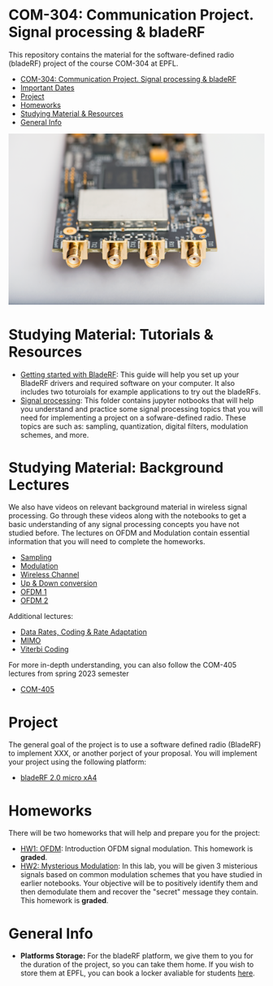 # COM-304: Communication Project. Signal processing & bladeRF

This repository contains the material for the software-defined radio (bladeRF) project of the course COM-304 at EPFL.
- [COM-304: Communication Project. Signal processing & bladeRF](#com-304-communication-project-signal-processing-&-bladerf)
- [Important Dates](#important-dates)
- [Project](#project)
- [Homeworks](#homeworks)
- [Studying Material \& Resources](#studying-material--resources)
- [General Info](#general-info)

![](img/bladeRF_micro_front_sma.png)


# Studying Material: Tutorials & Resources

- [Getting started with BladeRF](https://github.com/samhy99/COM-304-BladeRF/wiki): This guide will help you set up your BladeRF drivers and required software on your computer. It also includes two toturoials for example applications to try out the bladeRFs. 
- [Signal processing](notebooks): This folder contains jupyter notbooks that will help you understand and practice some signal processing topics that you will need for implementing a project on a sofware-defined radio. These topics are such as: sampling, quantization, digital filters, modulation schemes, and more. 

 

# Studying Material: Background Lectures 
We also have videos on relevant background material in wireless signal processing. Go through these videos along with the notebooks to get a basic understanding of any signal processing concepts you have not studied before. The lectures on OFDM and Modulation contain essential information that you will need to complete the homeworks.

- [Sampling](https://drive.google.com/file/d/15-WBpQgg1JW0sK7LD4B715cO8PVLUZH_/view?usp=sharing)
- [Modulation](https://drive.google.com/file/d/1dBcHdgbt3Z8WfjLw8eDqG-Cz6VV1qnX_/view?usp=sharing)
- [Wireless Channel](https://drive.google.com/file/d/1U9uZPo3BGUd1OmABDrBEvJCC7zzfRUcX/view?usp=sharing)
- [Up & Down conversion](https://drive.google.com/file/d/15Fti4fNHtR_kuQRuEFB8cPZiXWYNm3HR/view?usp=sharing)
- [OFDM 1](https://drive.google.com/file/d/1W7Y9LAxnSrb2YvD4-X1YPoWba8HUViTN/view?usp=drive_link)
- [OFDM 2](https://drive.google.com/file/d/14MPjapF46gcwxugNRhuWjeqHu7N6X1qr/view?usp=drive_link)

Additional lectures: 
- [Data Rates, Coding & Rate Adaptation](https://drive.google.com/file/d/1CgQyxXrrWgOk3CKvsGT_XF3f_4q0UCVZ/view?usp=sharing)
- [MIMO](https://drive.google.com/file/d/1xTwc6hQ28-ZHzsM0z_9sjPmJHsXat8hV/view?usp=drive_link)
- [Viterbi Coding](https://drive.google.com/file/d/14Op64bWFMQjAPK-ezXivVWvDSh0fHJuv/view?usp=sharing)

For more in-depth understanding, you can also follow the COM-405 lectures from spring 2023 semester 
- [COM-405](https://mediaspace.epfl.ch/channel/COM-405%2BMobile%2BNetworks%2B2023/30796)

# Project

The general goal of the project is to use a software defined radio (BladeRF) to implement XXX, or another porject of your proposal. You will implement your project using the following platform:
- [bladeRF 2.0 micro xA4](https://www.nuand.com/product/bladerf-xa4/)

# Homeworks
There will be two homeworks that will help and prepare you for the project:

- [HW1: OFDM](notebooks/A_ofdm_lab.ipynb): Introduction OFDM signal modulation. This homework is **graded**. 
- [HW2: Mysterious Modulation](notebooks/B_modulation_schemes.ipynb): In this lab, you will be given 3 misterious signals based on common modulation schemes that you have studied in earlier notebooks. Your objective will be to positively identify them and then demodulate them and recover the "secret" message they contain. This homework is **graded**. 


# General Info

- **Platforms Storage:** For the bladeRF platform, we give them to you for the duration of the project, so you can take them home. If you wish to store them at EPFL, you can book a locker avaliable for students [here](https://mycamipro.epfl.ch/client/lockerassign).
